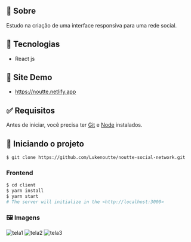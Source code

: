 ## 🎯 Sobre

Estudo na criação de uma interface responsiva para uma rede social.

## 🚀 Tecnologias

- React js

## 🚀 Site Demo

- https://noutte.netlify.app

## ✅ Requisitos

Antes de iniciar, você precisa ter [Git](https://git-scm.com) e [Node](https://nodejs.org/en/) instalados.

## 🔌 Iniciando o projeto
```bash
$ git clone https://github.com/Lukenoutte/noutte-social-network.git
```
### Frontend

```bash
$ cd client
$ yarn install
$ yarn start
# The server will initialize in the <http://localhost:3000>
```
### 🖼️ Imagens
![tela1](https://user-images.githubusercontent.com/32497719/97782828-90883780-1b72-11eb-92cc-802809829453.PNG)
![tela2](https://user-images.githubusercontent.com/32497719/97782829-91b96480-1b72-11eb-9d89-4725c2470369.PNG)
![tela3](https://user-images.githubusercontent.com/32497719/97782830-9251fb00-1b72-11eb-8b55-3c62310c6d8f.PNG)
